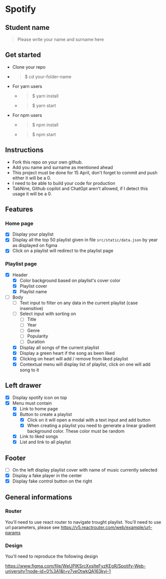 # Spotify

## Student name

> Please write your name and surname here

## Get started

-   Clone your repo
-   > $ cd your-folder-name
-   For yarn users
    -   > $ yarn install
    -   > $ yarn start
-   For npm users
    -   > $ npm install
    -   > $ npm start

## Instructions

-   Fork this repo on your own github.
-   Add you name and surname as mentioned ahead
-   This project must be done for 15 April, don't forget to commit and push either it will be a 0.
-   I need to be able to build your code for production
-   TabNine, Github copilot and ChatGpt aren't allowed, if I detect this usage it will be a 0.

## Features

### Home page

-   [X] Display your playlist
-   [X] Display all the top 50 playlist given in file `src/static/data.json` by year as displayed on figma
-   [X] Click on a playlist will redirect to the playlist page

### Playlist page

-   [X] Header 
    -   [X] Color background based on playlist's cover color
    -   [X] Playlist cover
    -   [X] Playlist name
-   [ ] Body
    -   [ ] Text input to filter on any data in the current playlist (case insensitive)
    -   [ ] Select input with sorting on 
        -   [ ] Title
        -   [ ] Year
        -   [ ] Genre
        -   [ ] Popularity
        -   [ ] Duration 
    -   [X] Display all songs of the current playlist
    -   [X] Display a green heart if the song as been liked
    -   [X] Clicking on heart will add / remove from liked playlist
    -   [X] Contextual menu will display list of playlist, click on one will add song to it

## Left drawer

-   [X] Display spotify icon on top
-   [X] Menu must contain
    -   [X] Link to home page
    -   [X] Button to create a playlist
        -   [X] Click on it will open a modal with a text input and add button
        -   [X] When creating a playlist you need to generate a linear gradient background color. These color must be random
    -   [X] Link to liked songs
    -   [X] List and link to all playlist

## Footer

-   [ ] On the left display playlist cover with name of music currently selected
-   [X] Display a fake player in the center
-   [X] Display fake control button on the right

## General informations

### Router

You'll need to use react router to navigate trought playlist. You'll need to use url parameters, please see 
https://v5.reactrouter.com/web/example/url-params

### Design

You'll need to reproduce the following design

https://www.figma.com/file/WeUPIKSrcXxslteFyzKEgR/Spotify-Web-university?node-id=0%3A1&t=y7veOtwkQA163kyj-1
